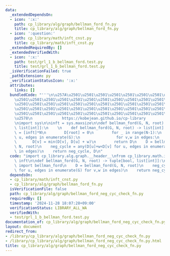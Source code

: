 ```yaml
---
data:
  _extendedDependsOn:
  - icon: ':x:'
    path: cp_library/alg/graph/bellman_ford_fn.py
    title: cp_library/alg/graph/bellman_ford_fn.py
  - icon: ':question:'
    path: cp_library/math/inft_cnst.py
    title: cp_library/math/inft_cnst.py
  _extendedRequiredBy: []
  _extendedVerifiedWith:
  - icon: ':x:'
    path: test/grl_1_b_bellman_ford.test.py
    title: test/grl_1_b_bellman_ford.test.py
  _isVerificationFailed: true
  _pathExtension: py
  _verificationStatusIcon: ':x:'
  attributes:
    links: []
  bundledCode: "'''\n\u257A\u2501\u2501\u2501\u2501\u2501\u2501\u2501\u2501\u2501\u2501\
    \u2501\u2501\u2501\u2501\u2501\u2501\u2501\u2501\u2501\u2501\u2501\u2501\u2501\
    \u2501\u2501\u2501\u2501\u2501\u2501\u2501\u2501\u2501\u2501\u2501\u2501\u2501\
    \u2501\u2501\u2501\u2501\u2501\u2501\u2501\u2501\u2501\u2501\u2501\u2501\u2501\
    \u2501\u2501\u2501\u2501\u2501\u2501\u2501\u2501\u2501\u2501\u2501\u2501\u2501\
    \u2578\n             https://kobejean.github.io/cp-library               \n'''\n\
    \nimport sys\n\ninft = sys.maxsize\n\ndef bellman_ford(G, N, root) -> tuple[bool,\
    \ list[int]]:\n    \n    def bellman_ford(G, N, root) -> list[int]:\n        D\
    \ = [inft]*N\n        D[root] = 0\n        for _ in range(N-1):\n            for\
    \ u, edges in enumerate(G):\n                for v,w in edges:\n             \
    \       D[v] = min(D[v], D[u] + w)\n        return D\n    D = bellman_ford(G,\
    \ N, root)\n    neg_cycle = any(D[u]+w<D[v] for u, edges in enumerate(G) for v,w\
    \ in edges)\n    return neg_cycle, D\n"
  code: "import cp_library.alg.graph.__header__\nfrom cp_library.math.inft_cnst import\
    \ inft\n\ndef bellman_ford(G, N, root) -> tuple[bool, list[int]]:\n    from cp_library.alg.graph.bellman_ford_fn\
    \ import bellman_ford\n    D = bellman_ford(G, N, root)\n    neg_cycle = any(D[u]+w<D[v]\
    \ for u, edges in enumerate(G) for v,w in edges)\n    return neg_cycle, D\n"
  dependsOn:
  - cp_library/math/inft_cnst.py
  - cp_library/alg/graph/bellman_ford_fn.py
  isVerificationFile: false
  path: cp_library/alg/graph/bellman_ford_neg_cyc_check_fn.py
  requiredBy: []
  timestamp: '2024-11-28 18:07:28+09:00'
  verificationStatus: LIBRARY_ALL_WA
  verifiedWith:
  - test/grl_1_b_bellman_ford.test.py
documentation_of: cp_library/alg/graph/bellman_ford_neg_cyc_check_fn.py
layout: document
redirect_from:
- /library/cp_library/alg/graph/bellman_ford_neg_cyc_check_fn.py
- /library/cp_library/alg/graph/bellman_ford_neg_cyc_check_fn.py.html
title: cp_library/alg/graph/bellman_ford_neg_cyc_check_fn.py
---
```

